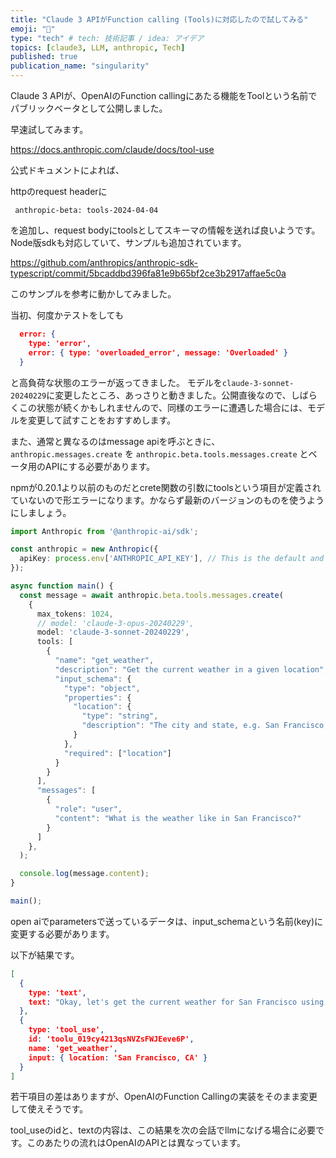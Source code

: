 ```yaml
---
title: "Claude 3 APIがFunction calling (Tools)に対応したので試してみる"
emoji: "🤖"
type: "tech" # tech: 技術記事 / idea: アイデア
topics: [claude3, LLM, anthropic, Tech]
published: true
publication_name: "singularity"
---
```


Claude 3 APIが、OpenAIのFunction callingにあたる機能をToolという名前でパブリックベータとして公開しました。

早速試してみます。

https://docs.anthropic.com/claude/docs/tool-use

公式ドキュメントによれば、

httpのrequest headerに

```
 anthropic-beta: tools-2024-04-04
```

を追加し、request bodyにtoolsとしてスキーマの情報を送れば良いようです。
Node版sdkも対応していて、サンプルも追加されています。

https://github.com/anthropics/anthropic-sdk-typescript/commit/5bcaddbd396fa81e9b65bf2ce3b2917affae5c0a

このサンプルを参考に動かしてみました。

当初、何度かテストをしても
```json
  error: {
    type: 'error',
    error: { type: 'overloaded_error', message: 'Overloaded' }
  }
```

と高負荷な状態のエラーが返ってきました。
モデルを`claude-3-sonnet-20240229`に変更したところ、あっさりと動きました。公開直後なので、しばらくこの状態が続くかもしれませんので、同様のエラーに遭遇した場合には、モデルを変更して試すことをおすすめします。

また、通常と異なるのはmessage apiを呼ぶときに、`anthropic.messages.create` を `anthropic.beta.tools.messages.create` とベータ用のAPIにする必要があります。

npmが0.20.1より以前のものだとcrete関数の引数にtoolsという項目が定義されていないので形エラーになります。かならず最新のバージョンのものを使うようにしましょう。

```typescript
import Anthropic from '@anthropic-ai/sdk';

const anthropic = new Anthropic({
  apiKey: process.env['ANTHROPIC_API_KEY'], // This is the default and can be omitted
});

async function main() {
  const message = await anthropic.beta.tools.messages.create(
    {
      max_tokens: 1024,
      // model: 'claude-3-opus-20240229',
      model: 'claude-3-sonnet-20240229',
      tools: [
        {
          "name": "get_weather",
          "description": "Get the current weather in a given location",
          "input_schema": {
            "type": "object",
            "properties": {
              "location": {
                "type": "string",
                "description": "The city and state, e.g. San Francisco, CA"
              }
            },
            "required": ["location"]
          }
        }
      ],
      "messages": [
        {
          "role": "user",
          "content": "What is the weather like in San Francisco?"
        }
      ]
    },
  );

  console.log(message.content);
}

main();
```

open aiでparametersで送っているデータは、input_schemaという名前(key)に変更する必要があります。

以下が結果です。

```json
[
  {
    type: 'text',
    text: "Okay, let's get the current weather for San Francisco using the provided tool:"
  },
  {
    type: 'tool_use',
    id: 'toolu_019cy4213qsNVZsFWJEeve6P',
    name: 'get_weather',
    input: { location: 'San Francisco, CA' }
  }
]
```

若干項目の差はありますが、OpenAIのFunction Callingの実装をそのまま変更して使えそうです。

tool_useのidと、textの内容は、この結果を次の会話でllmになげる場合に必要です。このあたりの流れはOpenAIのAPIとは異なっています。